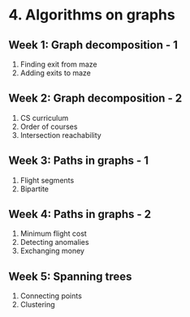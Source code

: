 # 4. Algorithms on graphs

## Week 1: Graph decomposition - 1

1. Finding exit from maze
2. Adding exits to maze

## Week 2: Graph decomposition - 2

1. CS curriculum
2. Order of courses
3. Intersection reachability

## Week 3: Paths in graphs - 1

1. Flight segments
2. Bipartite

## Week 4: Paths in graphs - 2

1. Minimum flight cost
2. Detecting anomalies
3. Exchanging money

## Week 5: Spanning trees

1. Connecting points
2. Clustering
